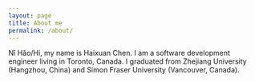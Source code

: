 ```yaml
---
layout: page
title: About me
permalink: /about/
---
```


Nǐ Hǎo/Hi, my name is Haixuan Chen. I am a software development engineer living in Toronto, Canada.
I graduated from Zhejiang University (Hangzhou, China) and Simon Fraser University (Vancouver, Canada).
